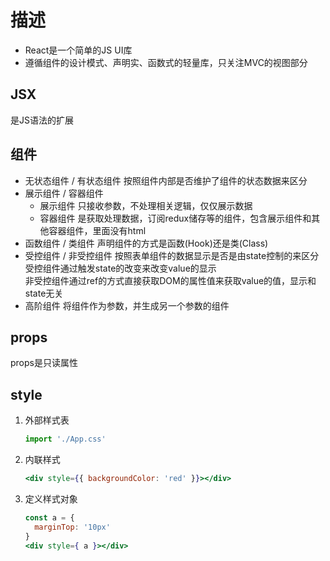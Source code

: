 # 描述

- React是一个简单的JS UI库
- 遵循组件的设计模式、声明实、函数式的轻量库，只关注MVC的视图部分

## JSX
是JS语法的扩展

## 组件
- 无状态组件 / 有状态组件
  按照组件内部是否维护了组件的状态数据来区分
- 展示组件 / 容器组件
  - 展示组件
    只接收参数，不处理相关逻辑，仅仅展示数据
  - 容器组件
    是获取处理数据，订阅redux储存等的组件，包含展示组件和其他容器组件，里面没有html
- 函数组件 / 类组件
  声明组件的方式是函数(Hook)还是类(Class)
- 受控组件 / 非受控组件
  按照表单组件的数据显示是否是由state控制的来区分  
  受控组件通过触发state的改变来改变value的显示  
  非受控组件通过ref的方式直接获取DOM的属性值来获取value的值，显示和state无关  
- 高阶组件
  将组件作为参数，并生成另一个参数的组件

## props
props是只读属性

## style
1. 外部样式表
   ```js
   import './App.css'
   ```
2. 内联样式
   ```jsx
   <div style={{ backgroundColor: 'red' }}></div>
   ```
3. 定义样式对象
   ```jsx
   const a = {
     marginTop: '10px'
   }
   <div style={ a }></div>
   ```